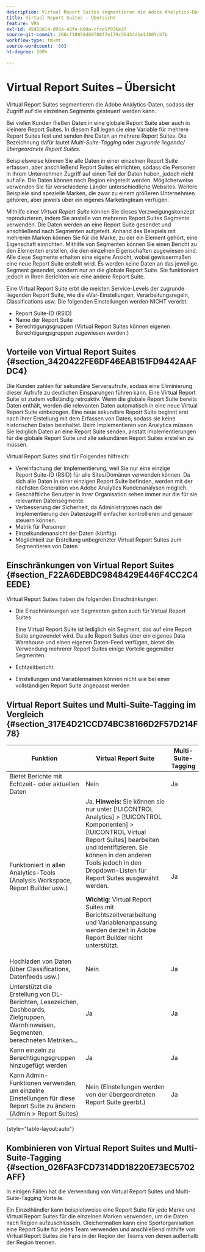```yaml
---
description: Virtual Report Suites segmentieren die Adobe Analytics-Daten, sodass der Zugriff auf die einzelnen Segmente gesteuert werden kann.
title: Virtual Report Suites – Übersicht
feature: VRS
exl-id: 45d18d14-d95a-42fe-b00a-cfce5f936e37
source-git-commit: 266cf18050d60f08f7e170c56453d1e1d805cb7b
workflow-type: tm+mt
source-wordcount: '803'
ht-degree: 100%

---
```


# Virtual Report Suites – Übersicht

Virtual Report Suites segmentieren die Adobe Analytics-Daten, sodass der Zugriff auf die einzelnen Segmente gesteuert werden kann.

Bei vielen Kunden fließen Daten in eine globale Report Suite aber auch in kleinere Report Suites. In diesem Fall legen sie eine Variable für mehrere Report Suites fest und senden ihre Daten an mehrere Report Suites. Die Bezeichnung dafür lautet *Multi-Suite-Tagging* oder *zugrunde liegende/übergeordnete Report Suites*.

Beispielsweise können Sie alle Daten in einer einzelnen Report Suite erfassen, aber anschließend Report Suites einrichten, sodass die Personen in Ihrem Unternehmen Zugriff auf einen Teil der Daten haben, jedoch nicht auf alle. Die Daten können nach Region eingeteilt werden. Möglicherweise verwenden Sie für verschiedene Länder unterschiedliche Websites. Weitere Beispiele sind spezielle Marken, die zwar zu einem größeren Unternehmen gehören, aber jeweils über ein eigenes Marketingteam verfügen.

Mithilfe einer *Virtual Report Suite* können Sie dieses Verzweigungskonzept reproduzieren, indem Sie anstelle von mehreren Report Suites Segmente verwenden. Die Daten werden an eine Report Suite gesendet und anschließend nach Segmenten aufgeteilt. Anhand des Beispiels mit mehreren Marken können Sie für die Marke, zu der ein Element gehört, eine Eigenschaft einrichten. Mithilfe von Segmenten können Sie einen Bericht zu den Elementen erstellen, die den einzelnen Eigenschaften zugewiesen sind. Alle diese Segmente erhalten eine eigene Ansicht, wobei gewissermaßen eine neue Report Suite erstellt wird. Es werden keine Daten an das jeweilige Segment gesendet, sondern nur an die globale Report Suite. Sie funktioniert jedoch in Ihren Berichten wie eine andere Report Suite.

Eine Virtual Report Suite erbt die meisten Service-Levels der zugrunde liegenden Report Suite, wie die eVar-Einstellungen, Verarbeitungsregeln, Classifications usw. Die folgenden Einstellungen werden NICHT vererbt:

* Report Suite-ID (RSID)
* Name der Report Suite
* Berechtigungsgruppen (Virtual Report Suites können eigenen Berechtigungsgruppen zugewiesen werden.)

## Vorteile von Virtual Report Suites {#section_3420422FE6DF46EAB151FD9442AAFDC4}

Die Kunden zahlen für sekundäre Serveraufrufe, sodass eine Eliminierung dieser Aufrufe zu deutlichen Einsparungen führen kann. Eine Virtual Report Suite ist zudem vollständig retroaktiv. Wenn die globale Report Suite bereits Daten enthält, werden die relevanten Daten automatisch in eine neue Virtual Report Suite einbezogen. Eine neue sekundäre Report Suite beginnt erst nach ihrer Erstellung mit dem Erfassen von Daten, sodass sie keine historischen Daten beinhaltet. Beim Implementieren von Analytics müssen Sie lediglich Daten an eine Report Suite senden, anstatt Implementierungen für die globale Report Suite und alle sekundären Report Suites erstellen zu müssen.

Virtual Report Suites sind für Folgendes hilfreich:

* Vereinfachung der Implementierung, weil Sie nur eine einzige Report Suite-ID (RSID) für alle Sites/Domänen verwenden können. Da sich alle Daten in einer einzigen Report Suite befinden, werden mit der nächsten Generation von Adobe Analytics Kundenanalysen möglich.
* Geschäftliche Benutzer in Ihrer Organisation sehen immer nur die für sie relevanten Datensegmente.
* Verbesserung der Sicherheit, da Administratoren nach der Implementierung den Datenzugriff einfacher kontrollieren und genauer steuern können.
* Metrik für Personen
* Einzelkundenansicht der Daten (künftig)
* Möglichkeit zur Erstellung unbegrenzter Virtual Report Suites zum Segmentieren von Daten

## Einschränkungen von Virtual Report Suites  {#section_F22A6DEBDC9848429E446F4CC2C4EEDE}

Virtual Report Suites haben die folgenden Einschränkungen:

* Die Einschränkungen von Segmenten gelten auch für Virtual Report Suites

  Eine Virtual Report Suite ist lediglich ein Segment, das auf eine Report Suite angewendet wird. Da alle Report Suites über ein eigenes Data Warehouse und einen eigenen Daten-Feed verfügen, bietet die Verwendung mehrerer Report Suites einige Vorteile gegenüber Segmenten.
* Echtzeitbericht
* Einstellungen und Variablennamen können nicht wie bei einer vollständigen Report Suite angepasst werden

## Virtual Report Suites und Multi-Suite-Tagging im Vergleich {#section_317E4D21CCD74BC38166D2F57D214F78}

| Funktion | Virtual Report Suite | Multi-Suite-Tagging |
|--- |--- |--- |
| Bietet Berichte mit Echtzeit- oder aktuellen Daten | Nein | Ja |
| Funktioniert in allen Analytics-Tools (Analysis Workspace, Report Builder usw.) | Ja. **Hinweis:** Sie können sie nur unter [!UICONTROL Analytics] > [!UICONTROL Komponenten] > [!UICONTROL Virtual Report Suites] bearbeiten und identifizieren. Sie können in den anderen Tools jedoch in den Dropdown-Listen für Report Suites ausgewählt werden.<p>**Wichtig**: Virtual Report Suites mit Berichtszeitverarbeitung und Variablenanpassung werden derzeit in Adobe Report Builder nicht unterstützt. | Ja |
| Hochladen von Daten (über Classifications, Datenfeeds usw.) | Nein | Ja |
| Unterstützt die Erstellung von DL-Berichten, Lesezeichen, Dashboards, Zielgruppen, Warnhinweisen, Segmenten, berechneten Metriken... | Ja | Ja |
| Kann einzeln zu Berechtigungsgruppen hinzugefügt werden | Ja | Ja |
| Kann Admin-Funktionen verwenden, um einzelne Einstellungen für diese Report Suite zu ändern (Admin > Report Suites) | Nein (Einstellungen werden von der übergeordneten Report Suite geerbt.) | Ja |

{style="table-layout:auto"}

## Kombinieren von Virtual Report Suites und Multi-Suite-Tagging {#section_026FA3FCD7314DD18220E73EC5702AFF}

In einigen Fällen hat die Verwendung von Virtual Report Suites und Multi-Suite-Tagging Vorteile.

Ein Einzelhändler kann beispielsweise eine Report Suite für jede Marke und Virtual Report Suites für die einzelnen Marken verwenden, um die Daten nach Region aufzuschlüsseln. Gleichermaßen kann eine Sportorganisation eine Report Suite für jedes Team verwenden und anschließend mithilfe von Virtual Report Suites die Fans in der Region der Teams von denen außerhalb der Region trennen.
